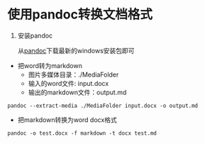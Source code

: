 # 使用pandoc转换文档格式

1. 安装pandoc
   
   从[pandoc](https://pandoc.org/installing.html)下载最新的windows安装包即可

* 把word转为markdown
    + 图片多媒体目录：./MediaFolder
    + 输入的word文件: input.docx
    + 输出的markdown文件：output.md

`pandoc --extract-media ./MediaFolder input.docx -o output.md`

* 把markdown转换为word docx格式

`pandoc -o test.docx -f markdown -t docx test.md`